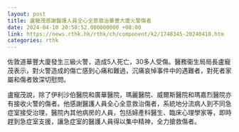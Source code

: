 ```yaml
---
layout: post
title: 盧寵茂感謝醫護人員全心全意救治華豐大廈火警傷者
date: 2024-04-10 20:58:52.000000000 +08:00
link: https://news.rthk.hk/rthk/ch/component/k2/1748345-20240410.htm
categories: rthk
---
```


佐敦道華豐大廈發生三級火警，造成5人死亡，30多人受傷。醫務衞生局局長盧寵茂表示，對火警造成的傷亡感到心痛和難過，沉痛哀悼事件中的遇難者，對死者家屬和傷者致深切慰問。

盧寵茂說，除了伊利沙伯醫院和廣華醫院，瑪麗醫院、威爾斯醫院和瑪嘉烈醫院亦有接收火警的傷者。他感謝醫護人員全心全意救治傷者，系統地分流病人到不同急症室接受治理，醫院內其他病房的人員，包括婦產科醫生、臨床心理學家等，即時趕到急症室支援，讓急症室的醫護人員得以集中精神，全力搶救傷者。
